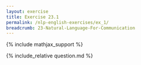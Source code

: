 ```yaml
---
layout: exercise
title: Exercise 23.1
permalink: /nlp-english-exercises/ex_1/
breadcrumb: 23-Natural-Language-For-Communication
---
```


{% include mathjax_support %}

<div><i class="arrow-up loader" data-chapter="nlp-english-exercises" data-exercise="ex_1" data-rating="0"></i></div>
{% include_relative question.md %}

